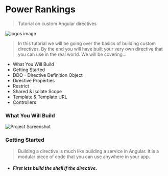 # Power Rankings 
>Tutorial on custom Angular directives

![logos image](https://raw.github.com/squireaj/PRankings/master/logos/logos.gif)

>In this tutorial we will be going over the basics of building custom directives. By the end you will have built your very own directive that you can use in the real world. We will be covering...

- What You Will Build
- Getting Started
- DDO - Directive Definition Object
- Directive Properties 
- Restrict
- Shared & Isolate Scope
- Template & Template URL
- Controllers

### What You Will Build 

![Project Screenshot](https://raw.github.com/squireaj/PRankings/master/logos/video.gif)

### Getting Started

>Building a directive is much like building a service in Angular. It is a modular piece of code that you can use anywhere in your app. 

- ##### First lets build the shell if the directive.  


